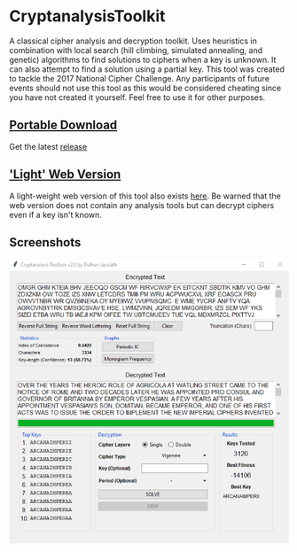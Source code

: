 # CryptanalysisToolkit
A classical cipher analysis and decryption toolkit. Uses heuristics in combination with local search (hill climbing, simulated annealing, and genetic) algorithms to find solutions to ciphers when a key is unknown. It can also attempt to find a solution using a partial key. This tool was created to tackle the 2017 National Cipher Challenge. Any participants of future events should not use this tool as this would be considered cheating since you have not created it yourself. Feel free to use it for other purposes.

## [Portable Download](https://github.com/armytricks/CryptanalysisToolkit/releases/latest)
Get the latest [release](https://github.com/armytricks/CryptanalysisToolkit/releases/latest)

## ['Light' Web Version](http://dulhanjayalath.com/decryptr)
A light-weight web version of this tool also exists [here](http://dulhanjayalath.com/decryptr). Be warned that the web version does not contain any analysis tools but can decrypt ciphers even if a key isn't known.

## Screenshots
![Alt text](Main_Screen_Decrypted.png?raw=true "Main Screen Decrypted")
